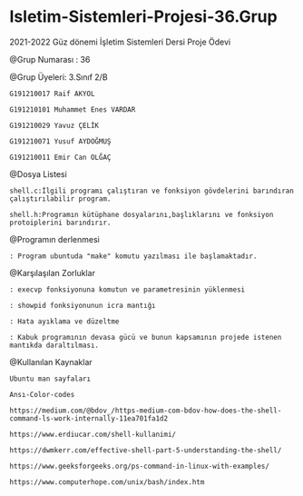 # Isletim-Sistemleri-Projesi-36.Grup
2021-2022 Güz dönemi İşletim Sistemleri Dersi Proje Ödevi

@Grup Numarası : 36

@Grup Üyeleri: 3.Sınıf 2/B

	G191210017 Raif AKYOL
	
	G191210101 Muhammet Enes VARDAR	
	
	G191210029 Yavuz ÇELİK	
	
	G191210071 Yusuf AYDOĞMUŞ
	
	G191210011 Emir Can OLĞAÇ

@Dosya Listesi

	shell.c:İlgili programı çalıştıran ve fonksiyon gövdelerini barındıran çalıştırılabilir program.
	
	shell.h:Programın kütüphane dosyalarını,başlıklarını ve fonksiyon protoiplerini barındırır.

@Programın derlenmesi

	: Program ubuntuda "make" komutu yazılması ile başlamaktadır.

@Karşılaşılan Zorluklar

	: execvp fonksiyonuna komutun ve parametresinin yüklenmesi
	
	: showpid fonksiyonunun icra mantığı 
	
	: Hata ayıklama ve düzeltme
	
	: Kabuk programının devasa gücü ve bunun kapsamının projede istenen mantıkda daraltılması.

@Kullanılan Kaynaklar

	Ubuntu man sayfaları
	
	Ansı-Color-codes
	
	https://medium.com/@bdov_/https-medium-com-bdov-how-does-the-shell-command-ls-work-internally-11ea701fa1d2
	
	https://www.erdiucar.com/shell-kullanimi/
	
	https://dwmkerr.com/effective-shell-part-5-understanding-the-shell/
	
	https://www.geeksforgeeks.org/ps-command-in-linux-with-examples/
	
	https://www.computerhope.com/unix/bash/index.htm

